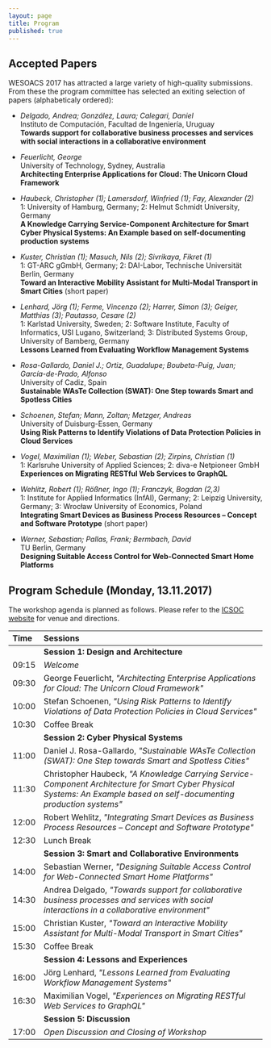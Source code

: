 ```yaml
---
layout: page
title: Program
published: true
---
```


## Accepted Papers

WESOACS 2017 has attracted a large variety of high-quality submissions. From these the program committee has selected an exiting selection of papers (alphabeticaly ordered):

- *Delgado, Andrea; González, Laura; Calegari, Daniel*  
Instituto de Computación, Facultad de Ingeniería, Uruguay  
**Towards support for collaborative business processes and services with social interactions in a collaborative environment**

- *Feuerlicht, George*  
University of Technology, Sydney, Australia  
**Architecting Enterprise Applications for Cloud: The Unicorn Cloud Framework**

- *Haubeck, Christopher (1); Lamersdorf, Winfried (1); Fay, Alexander (2)*  
1: University of Hamburg, Germany; 2: Helmut Schmidt University, Germany  
**A Knowledge Carrying Service-Component Architecture for Smart Cyber Physical Systems: An Example based on self-documenting production systems**

- *Kuster, Christian (1); Masuch, Nils (2); Sivrikaya, Fikret (1)*    
1: GT-ARC gGmbH, Germany; 2: DAI-Labor, Technische Universität Berlin, Germany  
**Toward an Interactive Mobility Assistant for Multi-Modal Transport in Smart Cities** (short paper)

- *Lenhard, Jörg (1); Ferme, Vincenzo (2); Harrer, Simon (3); Geiger, Matthias (3); Pautasso, Cesare (2)*  
1: Karlstad University, Sweden; 2: Software Institute, Faculty of Informatics, USI Lugano, Switzerland; 3: Distributed Systems Group, University of Bamberg, Germany  
**Lessons Learned from Evaluating Workflow Management Systems**

- *Rosa-Gallardo, Daniel J.; Ortiz, Guadalupe; Boubeta-Puig, Juan; García-de-Prado, Alfonso*  
University of Cadiz, Spain  
**Sustainable WAsTe Collection (SWAT): One Step towards Smart and Spotless Cities**

- *Schoenen, Stefan; Mann, Zoltan; Metzger, Andreas*  
University of Duisburg-Essen, Germany  
**Using Risk Patterns to Identify Violations of Data Protection Policies in Cloud Services**

- *Vogel, Maximilian (1); Weber, Sebastian (2); Zirpins, Christian (1)*  
1: Karlsruhe University of Applied Sciences; 2: diva-e Netpioneer GmbH  
**Experiences on Migrating RESTful Web Services to GraphQL**

- *Wehlitz, Robert (1); Rößner, Ingo (1); Franczyk, Bogdan (2,3)*  
1: Institute for Applied Informatics (InfAI), Germany; 2: Leipzig University, Germany; 3: Wrocław University of Economics, Poland  
**Integrating Smart Devices as Business Process Resources – Concept and Software Prototype** (short paper)

- *Werner, Sebastian; Pallas, Frank; Bermbach, David*  
TU Berlin, Germany  
**Designing Suitable Access Control for Web-Connected Smart Home Platforms**

## Program Schedule (Monday, 13.11.2017)

The workshop agenda is planned as follows. Please refer to the [ICSOC website](http://www.icsoc.spilab.es/#venue) for venue and directions.

| Time  |  Sessions |
|:------|:----------|
|       | **Session 1: Design and Architecture** |
| 09:15 | *Welcome* |
| 09:30 | George Feuerlicht, *"Architecting Enterprise Applications for Cloud: The Unicorn Cloud Framework"* |
| 10:00 | Stefan Schoenen, *"Using Risk Patterns to Identify Violations of Data Protection Policies in Cloud Services"* |
| 10:30 | Coffee Break |
|       | **Session 2: Cyber Physical Systems** |
| 11:00 | Daniel J. Rosa-Gallardo, *"Sustainable WAsTe Collection (SWAT): One Step towards Smart and Spotless Cities"* |
| 11:30 | Christopher Haubeck, *"A Knowledge Carrying Service-Component Architecture for Smart Cyber Physical Systems: An Example based on self-documenting production systems"* |
| 12:00 | Robert Wehlitz, *"Integrating Smart Devices as Business Process Resources – Concept and Software Prototype"* |
| 12:30 | Lunch Break |
|       | **Session 3: Smart and Collaborative Environments** |
| 14:00 | Sebastian Werner, *"Designing Suitable Access Control for Web-Connected Smart Home Platforms"* |
| 14:30 | Andrea Delgado, *"Towards support for collaborative business processes and services with social interactions in a collaborative environment"* |
| 15:00 | Christian Kuster, *"Toward an Interactive Mobility Assistant for Multi-Modal Transport in Smart Cities"* |
| 15:30 | Coffee Break |
|       | **Session 4: Lessons and Experiences** |
| 16:00 | Jörg Lenhard, *"Lessons Learned from Evaluating Workflow Management Systems"* |
| 16:30 | Maximilian Vogel, *"Experiences on Migrating RESTful Web Services to GraphQL"* |
|       | **Session 5: Discussion** |
| 17:00 | *Open Discussion and Closing of Workshop* |
